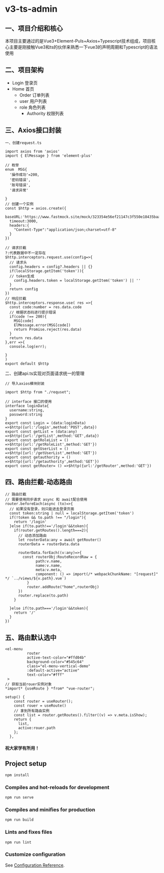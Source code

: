 # v3-ts-admin

## 一、项目介绍和核心

本项目主要通过的是Vue3+Element-Puls+Axios+Typescript技术组成，项目核心主要是刚接触Vue3和ts的伙伴来熟悉一下vue3的声明周期和Typescript的语法使用

## 二、项目架构

- Login 登录页
- Home 首页
  - Order 订单列表
  - user 用户列表
  - role 角色列表
    - Authority 权限列表

## 三、Axios接口封装

`一、创建request.ts`

```
import axios from 'axios'
import { ElMessage } from 'element-plus'

// 枚举
enum  MSG{
  '操作成功'=200,
  '密码错误',
  '账号错误',
  '请求异常'

}
// 创建一个实例
const $http = axios.create({
  baseURL:'https://www.fastmock.site/mock/323354e56ef21147c3f550e18435baa1/api',
  timeout:3000,
  headers:{
    "Content-Type":"application/json;charset=utf-8"
  }
}) 

// 请求拦截
?:代表数据中不一定存在
$http.interceptors.request.use(config=>{
  // 请求头
  config.headers = config?.headers || {}
  if(localStorage.getItem('token')){
  // token生成
    config.headers.token = localStorage.getItem('token') || ''
  }
  return config
})
// 响应拦截
$http.interceptors.response.use( res =>{
  const code:number = res.data.code
  // 根据状态码进行提示错误
  if(code !== 200){
    MSG[code]
    ElMessage.error(MSG[code])
    return Promise.reject(res.data)
  }
  return res.data
},err =>{
  console.log(err);
  
}
)
export default $http
```

二、创建api.ts实现对页面请求统一的管理

```
// 导入axios模块封装

import $http from "./requset";

// interface 接口的使用
interface loginData{
  username:string,
  password:string
}
export const Login = (data:loginData) =>$http({url:'/login',method:'POST',data})
export const getList = (data:any) =>$http({url:'/getList',method:'GET',data})
export const getRoleList = () =>$http({url:'/getRoleList',method:'GET'})
export const getUserList = () =>$http({url:'/getUserList',method:'GET'})
export const getauthority = () =>$http({url:'/getauthority',method:'GET'})
export const getRouter= () =>$http({url:'/getRouter',method:'GET'})
```

## 四、路由拦截-动态路由

```
// 路由拦截
// 需要使用同步请求 async 和 await配合使用
router.beforeEach(async (to)=>{
  // 如果没有登录，则只能进去登录页面
  const token:string | null = localStorage.getItem('token')
  if(!token && to.path !== "/login"){
    return '/login'
  }else if(to.path!=='/login'&&token){
    if(router.getRoutes().length===2){
      // 动态添加路由
      let routerData:any = await getRouter()
      routerData = routerData.data

      routerData.forEach((v:any)=>{
        const routerObj:RouteRecordRaw = {
              path:v.name,
              name:v.name,
              meta:v.meta,
              component: () => import(/* webpackChunkName: "[request]" */ `../views/${v.path}.vue`)
          }
          router.addRoute("home",routerObj)
      })
      router.replace(to.path)
    }

  }else if(to.path==='/login'&&token){
    return '/'
  }
})
```

## 五、路由默认选中

```
<el-menu
          router
          active-text-color="#ffd04b"
          background-color="#545c64"
          class="el-menu-vertical-demo"
          :default-active="active"
          text-color="#fff"
 >
// 获取当前rouer实例对象
*import* {useRoute } *from* "vue-router";

setup() {
    const router = useRouter();
    const rouer = useRoute()
    // 拿到所有路由实例
    const list = router.getRoutes().filter((v) => v.meta.isShow);
    return {
      list,
      active:rouer.path
    };
  },
```
#### 祝大家学有所用！

## Project setup
```
npm install
```

### Compiles and hot-reloads for development
```
npm run serve
```

### Compiles and minifies for production
```
npm run build
```

### Lints and fixes files
```
npm run lint
```

### Customize configuration
See [Configuration Reference](https://cli.vuejs.org/config/).
